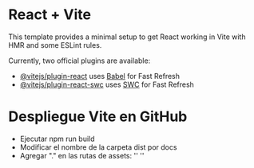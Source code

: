 # React + Vite

This template provides a minimal setup to get React working in Vite with HMR and some ESLint rules.

Currently, two official plugins are available:

- [@vitejs/plugin-react](https://github.com/vitejs/vite-plugin-react/blob/main/packages/plugin-react/README.md) uses [Babel](https://babeljs.io/) for Fast Refresh
- [@vitejs/plugin-react-swc](https://github.com/vitejs/vite-plugin-react-swc) uses [SWC](https://swc.rs/) for Fast Refresh

# Despliegue Vite en GitHub
- Ejecutar npm run build
- Modificar el nombre de la carpeta dist por docs
- Agregar "." en las rutas de assets:
    '<script type="module" crossorigin src="./assets/index-1___YJqq.js"></script>'
    '<link rel="stylesheet" crossorigin href="./assets/index-CmYPtm48.css">'